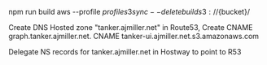 npm run build
aws --profile ${profile} s3 sync --delete build s3://${bucket}/


Create DNS Hosted zone "tanker.ajmiller.net" in Route53,
Create CNAME graph.tanker.ajmiller.net. CNAME tanker-ui.ajmiller.net.s3.amazonaws.com

Delegate NS records for tanker.ajmiller.net in Hostway to point to R53

